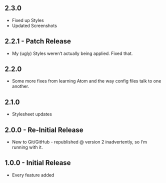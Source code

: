 ## 2.3.0
* Fixed up Styles
* Updated Screenshots

## 2.2.1 - Patch Release
* My (ugly) Styles weren&#8216;t actually being applied. Fixed that.

## 2.2.0
* Some more fixes from learning Atom and the way config files talk to one another.

## 2.1.0
* Stylesheet updates

## 2.0.0 - Re-Initial Release
* New to Git/GitHub - republished @ version 2 inadvertently, so I&#8216;m running with it.

## 1.0.0 - Initial Release
* Every feature added
